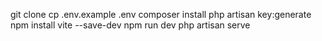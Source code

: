 git clone 
cp .env.example .env
composer install
php artisan key:generate
npm install vite --save-dev
npm run dev
php artisan serve
